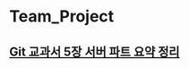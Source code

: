 # Team_Project

## [Git 교과서 5장 서버 파트 요약 정리](https://github.com/MSYJ1234/Team_Project/blob/main/SlowServer5.md)
